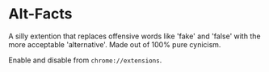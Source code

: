 # Alt-Facts

A silly extention that replaces offensive words like 'fake' and 'false' with the more acceptable 'alternative'. Made out of 100% pure cynicism.

Enable and disable from `chrome://extensions`.

